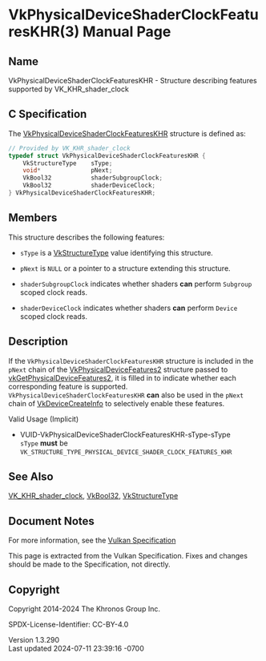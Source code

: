 # VkPhysicalDeviceShaderClockFeaturesKHR(3) Manual Page

## Name

VkPhysicalDeviceShaderClockFeaturesKHR - Structure describing features
supported by VK_KHR_shader_clock



## <a href="#_c_specification" class="anchor"></a>C Specification

The
[VkPhysicalDeviceShaderClockFeaturesKHR](https://registry.khronos.org/vulkan/specs/1.3-extensions/man/html/VkPhysicalDeviceShaderClockFeaturesKHR.html)
structure is defined as:

``` c
// Provided by VK_KHR_shader_clock
typedef struct VkPhysicalDeviceShaderClockFeaturesKHR {
    VkStructureType    sType;
    void*              pNext;
    VkBool32           shaderSubgroupClock;
    VkBool32           shaderDeviceClock;
} VkPhysicalDeviceShaderClockFeaturesKHR;
```

## <a href="#_members" class="anchor"></a>Members

This structure describes the following features:

- `sType` is a [VkStructureType](https://registry.khronos.org/vulkan/specs/1.3-extensions/man/html/VkStructureType.html) value identifying
  this structure.

- `pNext` is `NULL` or a pointer to a structure extending this
  structure.

- <span id="features-shaderSubgroupClock"></span> `shaderSubgroupClock`
  indicates whether shaders **can** perform `Subgroup` scoped clock
  reads.

- <span id="features-shaderDeviceClock"></span> `shaderDeviceClock`
  indicates whether shaders **can** perform `Device` scoped clock reads.

## <a href="#_description" class="anchor"></a>Description

If the `VkPhysicalDeviceShaderClockFeaturesKHR` structure is included in
the `pNext` chain of the
[VkPhysicalDeviceFeatures2](https://registry.khronos.org/vulkan/specs/1.3-extensions/man/html/VkPhysicalDeviceFeatures2.html) structure
passed to
[vkGetPhysicalDeviceFeatures2](https://registry.khronos.org/vulkan/specs/1.3-extensions/man/html/vkGetPhysicalDeviceFeatures2.html), it is
filled in to indicate whether each corresponding feature is supported.
`VkPhysicalDeviceShaderClockFeaturesKHR` **can** also be used in the
`pNext` chain of [VkDeviceCreateInfo](https://registry.khronos.org/vulkan/specs/1.3-extensions/man/html/VkDeviceCreateInfo.html) to
selectively enable these features.

Valid Usage (Implicit)

- <a href="#VUID-VkPhysicalDeviceShaderClockFeaturesKHR-sType-sType"
  id="VUID-VkPhysicalDeviceShaderClockFeaturesKHR-sType-sType"></a>
  VUID-VkPhysicalDeviceShaderClockFeaturesKHR-sType-sType  
  `sType` **must** be
  `VK_STRUCTURE_TYPE_PHYSICAL_DEVICE_SHADER_CLOCK_FEATURES_KHR`

## <a href="#_see_also" class="anchor"></a>See Also

[VK_KHR_shader_clock](https://registry.khronos.org/vulkan/specs/1.3-extensions/man/html/VK_KHR_shader_clock.html),
[VkBool32](https://registry.khronos.org/vulkan/specs/1.3-extensions/man/html/VkBool32.html), [VkStructureType](https://registry.khronos.org/vulkan/specs/1.3-extensions/man/html/VkStructureType.html)

## <a href="#_document_notes" class="anchor"></a>Document Notes

For more information, see the <a
href="https://registry.khronos.org/vulkan/specs/1.3-extensions/html/vkspec.html#VkPhysicalDeviceShaderClockFeaturesKHR"
target="_blank" rel="noopener">Vulkan Specification</a>

This page is extracted from the Vulkan Specification. Fixes and changes
should be made to the Specification, not directly.

## <a href="#_copyright" class="anchor"></a>Copyright

Copyright 2014-2024 The Khronos Group Inc.

SPDX-License-Identifier: CC-BY-4.0

Version 1.3.290  
Last updated 2024-07-11 23:39:16 -0700
